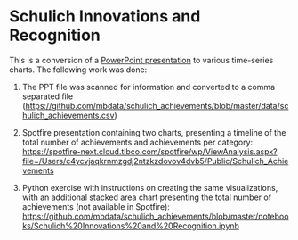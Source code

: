 # Schulich Innovations and Recognition

This is a conversion of a [PowerPoint presentation](https://github.com/mbdata/schulich_achievements/blob/master/data/Schulich%20Achievements%201988%20to%202014.pptx) to various time-series charts.
The following work was done:

1) The PPT file was scanned for information and converted to a comma separated file (https://github.com/mbdata/schulich_achievements/blob/master/data/schulich_achievements.csv)

2) Spotfire presentation containing two charts, presenting a timeline of the total number of achievements and achievements per category:
https://spotfire-next.cloud.tibco.com/spotfire/wp/ViewAnalysis.aspx?file=/Users/c4ycvjaqkrnmzgdj2ntzkzdovov4dvb5/Public/Schulich_Achievements 

3) Python exercise with instructions on creating the same visualizations, with an additional stacked area chart presenting the total number of achievements (not available in Spotfire):
https://github.com/mbdata/schulich_achievements/blob/master/notebooks/Schulich%20Innovations%20and%20Recognition.ipynb
